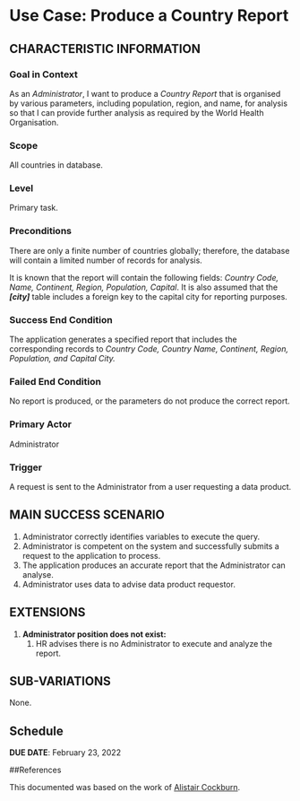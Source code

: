 # Use Case: Produce a Country Report

## CHARACTERISTIC INFORMATION

### Goal in Context

As an *Administrator*, I want to produce a *Country Report* that is organised by various parameters, including population, region, and name, for analysis so that I can provide further analysis as required by the World Health Organisation.

### Scope

All countries in database.

### Level

Primary task.

### Preconditions

There are only a finite number of countries globally; therefore, the database will contain a limited number of records for analysis.

It is known that the report will contain the following fields: *Country Code, Name, Continent, Region, Population, Capital*. It is also assumed that the ***[city]*** table includes a foreign key to the capital city for reporting purposes.

### Success End Condition

The application generates a specified report that includes the corresponding records to *Country Code, Country Name, Continent, Region, Population, and Capital City.*

### Failed End Condition

No report is produced, or the parameters do not produce the correct report.

### Primary Actor

Administrator

### Trigger

A request is sent to the Administrator from a user requesting a data product.

## MAIN SUCCESS SCENARIO

1. Administrator correctly identifies variables to execute the query.
2. Administrator is competent on the system and successfully submits a request to the application to process.
3. The application produces an accurate report that the Administrator can analyse.
4. Administrator uses data to advise data product requestor.

## EXTENSIONS

1. **Administrator position does not exist:**
   1. HR advises there is no Administrator to execute and analyze the report.

## SUB-VARIATIONS

None.

## Schedule

**DUE DATE**: February 23, 2022

##References

This documented was based on the work of [Alistair Cockburn](https://cis.bentley.edu/lwaguespack/CS360_Site/Downloads_files/Use%20Case%20Template%20%28Cockburn%29.pdf).
